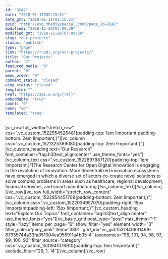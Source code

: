 ```yaml
---
id: "3242"
date: "2018-01-11T02:15:51"
date_gmt: "2018-01-11T02:15:51"
guid: "http://exp.thediyspecial.com/?page_id=3242"
modified: "2018-11-26T07:09:39"
modified_gmt: "2018-11-26T07:09:39"
slug: "our-projects"
status: "publish"
type: "page"
link: "https://rcodi.org/our-projects/"
title: "Our Projects"
author: "2"
featured_media: "0"
parent: "0"
menu_order: "0"
comment_status: "closed"
ping_status: "closed"
template: ""
href: "https://api.w.org/{rel}"
embeddable: "true"
count: "0"
name: "wp"
templated: "true"
---
```

[vc_row full_width=&#x201D;stretch_row&#x201D; css=&#x201D;.vc_custom_1522954526481{padding-top: 1em !important;padding-bottom: 2em !important;}&#x201D;][vc_column css=&#x201D;.vc_custom_1521325389080{padding-top: 2em !important;}&#x201D;][vc_custom_heading text=&#x201D;Our Research&#x201D; font_container=&#x201D;tag:h3|text_align:center&#x201D; use_theme_fonts=&#x201D;yes&#x201D;][vc_column_text css=&#x201D;.vc_custom_1522897987120{padding-top: 1em !important;}&#x201D;]The Research Center for Open Digital Innovation is engaging in the revolution of innovation. More decentralized innovation ecosystems have emerged in which a diverse set of actors co-create novel solutions to solve complex problems in areas such as healthcare, regional development, financial services, and smart manufacturing.[/vc_column_text][/vc_column][/vc_row][vc_row full_width=&#x201D;stretch_row_content&#x201D; css=&#x201D;.vc_custom_1522954451709{padding-bottom: 2em !important;}&#x201D;][vc_column css=&#x201D;.vc_custom_1522034957070{padding-right: 15px !important;padding-left: 15px !important;}&#x201D;][vc_custom_heading text=&#x201D;Explore Our Topics&#x201D; font_container=&#x201D;tag:h3|text_align:center&#x201D; use_theme_fonts=&#x201D;yes&#x201D;][vc_basic_grid post_type=&#x201D;post&#x201D; max_items=&#x201D;-1&#x2033; style=&#x201D;lazy&#x201D; items_per_page=&#x201D;6&#x2033; show_filter=&#x201D;yes&#x201D; element_width=&#x201D;3&#x2033; filter_color=&#x201D;juicy_pink&#x201D; item=&#x201D;3801&#x2033; grid_id=&#x201D;vc_gid:1531940931499-67955744a33fa051004ea955911a4b35-4&#x2033; taxonomies=&#x201D;96, 101, 94, 98, 97, 99, 100, 93&#x2033; filter_source=&#x201D;category&#x201D; css=&#x201D;.vc_custom_1531941076910{padding-top: 1em !important;}&#x201D; exclude_filter=&#x201D;26, 1, 14&#x2033;][/vc_column][/vc_row]